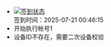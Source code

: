 - [![签到状态](https://github.com/womade/Cloud189-Actions/actions/workflows/main.yml/badge.svg?branch=main)](https://github.com/womade/Cloud189-Actions/actions/workflows/main.yml) <br> 签到时间：2025-07-21 00:46:15
- 开始执行帐号1
- 设备ID不存在，需要二次设备校验
